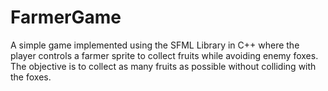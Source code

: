 # FarmerGame
A simple game implemented using the SFML  Library in C++  where the player controls a farmer sprite to collect fruits while avoiding enemy foxes. The objective is to collect as many fruits as possible without colliding with the foxes.
